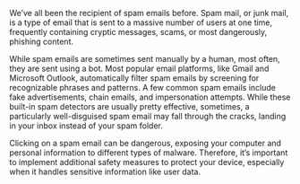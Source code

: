We’ve all been the recipient of spam emails before. Spam mail, or junk mail, is a type of email that is sent to a massive number of users at one time, frequently containing cryptic messages, scams, or most dangerously, phishing content.

While spam emails are sometimes sent manually by a human, most often, they are sent using a bot. Most popular email platforms, like Gmail and Microsoft Outlook, automatically filter spam emails by screening for recognizable phrases and patterns. A few common spam emails include fake advertisements, chain emails, and impersonation attempts. While these built-in spam detectors are usually pretty effective, sometimes, a particularly well-disguised spam email may fall through the cracks, landing in your inbox instead of your spam folder.

Clicking on a spam email can be dangerous, exposing your computer and personal information to different types of malware. Therefore, it’s important to implement additional safety measures to protect your device, especially when it handles sensitive information like user data.
